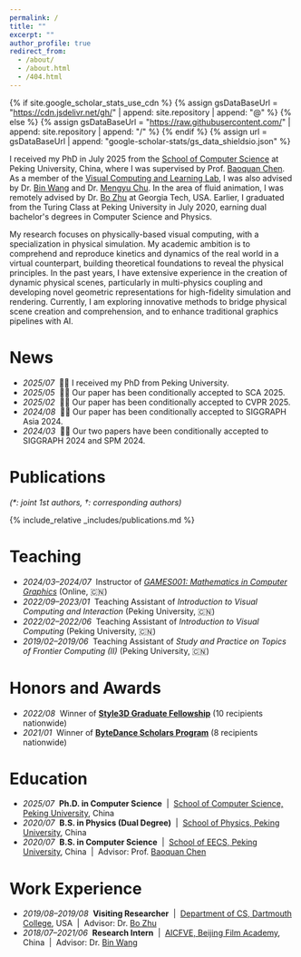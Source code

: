 ```yaml
---
permalink: /
title: ""
excerpt: ""
author_profile: true
redirect_from: 
  - /about/
  - /about.html
  - /404.html
---
```


{% if site.google_scholar_stats_use_cdn %}
{% assign gsDataBaseUrl = "https://cdn.jsdelivr.net/gh/" | append: site.repository | append: "@" %}
{% else %}
{% assign gsDataBaseUrl = "https://raw.githubusercontent.com/" | append: site.repository | append: "/" %}
{% endif %}
{% assign url = gsDataBaseUrl | append: "google-scholar-stats/gs_data_shieldsio.json" %}

<span class='anchor' id='about-me'></span>

I received my PhD in July 2025 from the [School of Computer Science](http://cs.pku.edu.cn/) at Peking University, China, where I was supervised by Prof. [Baoquan Chen](https://baoquanchen.info/). As a member of the [Visual Computing and Learning Lab](https://vcl.pku.edu.cn/), I was also advised by Dr. [Bin Wang](https://binwangbfa.github.io/) and Dr. [Mengyu Chu](https://rachelcmy.github.io/). In the area of fluid animation, I was remotely advised by Dr. [Bo Zhu](https://faculty.cc.gatech.edu/~bozhu/) at Georgia Tech, USA. Earlier, I graduated from the Turing Class at Peking University in July 2020, earning dual bachelor's degrees in Computer Science and Physics.

My research focuses on physically-based visual computing, with a specialization in physical simulation. My academic ambition is to comprehend and reproduce kinetics and dynamics of the real world in a virtual counterpart, building theoretical foundations to reveal the physical principles. In the past years, I have extensive experience in the creation of dynamic physical scenes, particularly in multi-physics coupling and developing novel geometric representations for high-fidelity simulation and rendering. Currently, I am exploring innovative methods to bridge physical scene creation and comprehension, and to enhance traditional graphics pipelines with AI.


# News
- *2025/07* &nbsp;🎉🎉 I received my PhD from Peking University.
- *2025/05* &nbsp;🎉🎉 Our paper has been conditionally accepted to SCA 2025.
- *2025/02* &nbsp;🎉🎉 Our paper has been conditionally accepted to CVPR 2025.
- *2024/08* &nbsp;🎉🎉 Our paper has been conditionally accepted to SIGGRAPH Asia 2024.
- *2024/03* &nbsp;🎉🎉 Our two papers have been conditionally accepted to SIGGRAPH 2024 and SPM 2024.

# Publications

*(\*: joint 1st authors, †: corresponding authors)*

{% include_relative _includes/publications.md %}

# Teaching
- *2024/03–2024/07* &nbsp;Instructor of [*GAMES001: Mathematics in Computer Graphics*](https://games-cn.org/games001/) (Online, 🇨🇳)
- *2022/09–2023/01* &nbsp;Teaching Assistant of *Introduction to Visual Computing and Interaction* (Peking University, 🇨🇳)
- *2022/02–2022/06* &nbsp;Teaching Assistant of *Introduction to Visual Computing* (Peking University, 🇨🇳)
- *2019/02–2019/06* &nbsp;Teaching Assistant of *Study and Practice on Topics of Frontier Computing (II)* (Peking University, 🇨🇳)

# Honors and Awards
- *2022/08* &nbsp;Winner of [**Style3D Graduate Fellowship**](https://home.style3d.com/about/fellowshipprogram) (10 recipients nationwide)
- *2021/01* &nbsp;Winner of [**ByteDance Scholars Program**](https://ur.bytedance.com/scholarship) (8 recipients nationwide)

# Education
- *2025/07* &nbsp;**Ph.D. in Computer Science** &nbsp;\|&nbsp; [School of Computer Science, Peking University](https://cs.pku.edu.cn/), China
- *2020/07* &nbsp;**B.S. in Physics (Dual Degree)** &nbsp;\|&nbsp; [School of Physics, Peking University](https://www.phy.pku.edu.cn/), China
- *2020/07* &nbsp;**B.S. in Computer Science** &nbsp;\|&nbsp; [School of EECS, Peking University](https://eecs.pku.edu.cn/), China &nbsp;\|&nbsp; Advisor: Prof. [Baoquan Chen](https://cfcs.pku.edu.cn/baoquan/)

# Work Experience
- *2019/08–2019/08* &nbsp;**Visiting Researcher** &nbsp;\|&nbsp; [Department of CS, Dartmouth College](https://web.cs.dartmouth.edu/), USA &nbsp;\|&nbsp; Advisor: Dr. [Bo Zhu](https://cs.dartmouth.edu/~bozhu/)
- *2018/07–2021/06* &nbsp;**Research Intern** &nbsp;\|&nbsp; [AICFVE, Beijing Film Academy](https://fve.bfa.edu.cn/), China &nbsp;\|&nbsp; Advisor: Dr. [Bin Wang](https://binwangbfa.github.io/)
